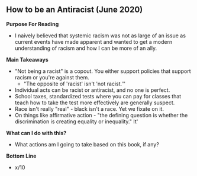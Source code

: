 ## How to be an Antiracist (June 2020)

**Purpose For Reading**
- I naively believed that systemic racism was not as large of an issue as current events have made apparent and wanted to get a modern understanding of racism and how I can be more of an ally.
 
**Main Takeaways**
- "Not being a racist" is a copout. You either support policies that support racism or you're against them.
	- "The opposite of 'racist' isn't 'not racist.'"
- Individual acts can be racist or antiracist, and no one is perfect.
- School taxes, standardized tests where you can pay for classes that teach how to take the test more effectively are generally suspect.
- Race isn't really "real" - black isn't a race. Yet we fixate on it.
- On things like affirmative action - "the defining question is whether the discrimination is creating equality or inequality." It'

**What can I do with this?**
- What actions am I going to take based on this book, if any?

**Bottom Line**
- x/10
<!--stackedit_data:
eyJoaXN0b3J5IjpbLTEzMzIzNDQ3MTYsLTIwNzUwODcxNzAsMT
k4OTAwNzYyNl19
-->